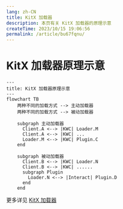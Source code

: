 ```yaml
---
lang: zh-CN
title: KitX 加载器
description: 本页有关 KitX 加载器的原理示意
createTime: 2023/10/15 19:06:56
permalink: /article/bu67fqnu/
---
```


# KitX 加载器原理示意

```mermaid
---
title: KitX 加载器原理示意
---
flowchart TB
    两种不同的加载方式 --> 主动加载器
    两种不同的加载方式 --> 被动加载器

    subgraph 主动加载器
      Client.A <--> |KWC| Loader.M
      Client.A <--> |KWC| ...
      Loader.M <--> |KWC| Plugin.C
    end

    subgraph 被动加载器
      Client.B <--> |KWC| Loader.N
      Client.B <--> |KWC| ......
      subgraph Plugin
        Loader.N <--> |Interact| Plugin.D
      end
    end
```

更多详见 [KitX 加载器](../loader/README.md)

